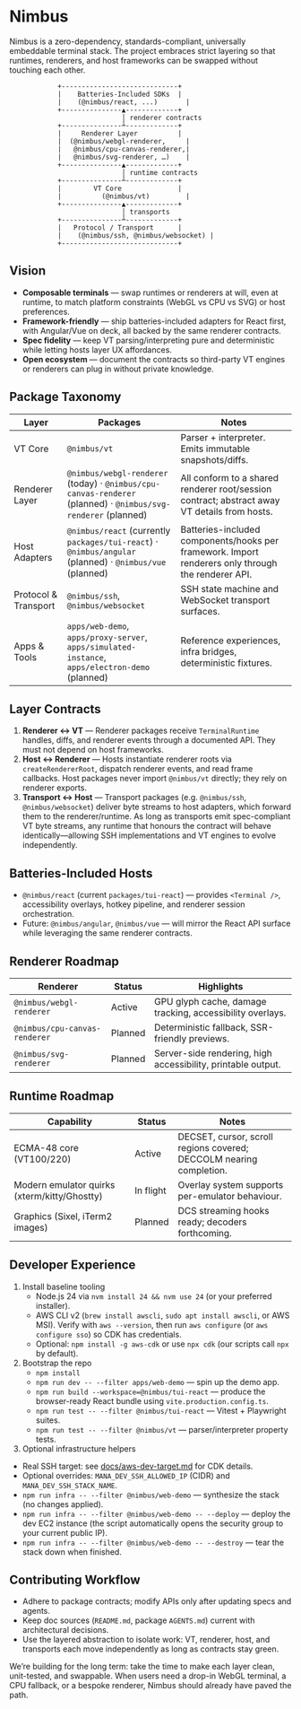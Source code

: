 # Nimbus

Nimbus is a zero-dependency, standards-compliant, universally embeddable terminal stack. The project embraces strict layering so that runtimes, renderers, and host frameworks can be swapped without touching each other.

```
            +-----------------------------+
            |    Batteries-Included SDKs  |
            |    (@nimbus/react, ...)       |
            +---------------▲-------------+
                            │ renderer contracts
            +---------------┴-------------+
            |     Renderer Layer          |
            |  (@nimbus/webgl-renderer,     |
            |   @nimbus/cpu-canvas-renderer,|
            |   @nimbus/svg-renderer, …)    |
            +---------------▲-------------+
                            │ runtime contracts
            +---------------┴-------------+
            |        VT Core              |
            |          (@nimbus/vt)         |
            +---------------▲-------------+
                            │ transports
            +---------------┴-------------+
            |   Protocol / Transport      |
            |    (@nimbus/ssh, @nimbus/websocket) |
            +-----------------------------+
```

## Vision
- **Composable terminals** — swap runtimes or renderers at will, even at runtime, to match platform constraints (WebGL vs CPU vs SVG) or host preferences.
- **Framework-friendly** — ship batteries-included adapters for React first, with Angular/Vue on deck, all backed by the same renderer contracts.
- **Spec fidelity** — keep VT parsing/interpreting pure and deterministic while letting hosts layer UX affordances.
- **Open ecosystem** — document the contracts so third-party VT engines or renderers can plug in without private knowledge.

## Package Taxonomy

| Layer | Packages | Notes |
| --- | --- | --- |
| VT Core | `@nimbus/vt` | Parser + interpreter. Emits immutable snapshots/diffs. |
| Renderer Layer | `@nimbus/webgl-renderer` (today) · `@nimbus/cpu-canvas-renderer` (planned) · `@nimbus/svg-renderer` (planned) | All conform to a shared renderer root/session contract; abstract away VT details from hosts. |
| Host Adapters | `@nimbus/react` (currently `packages/tui-react`) · `@nimbus/angular` (planned) · `@nimbus/vue` (planned) | Batteries-included components/hooks per framework. Import renderers only through the renderer API. |
| Protocol & Transport | `@nimbus/ssh`, `@nimbus/websocket` | SSH state machine and WebSocket transport surfaces. |
| Apps & Tools | `apps/web-demo`, `apps/proxy-server`, `apps/simulated-instance`, `apps/electron-demo` (planned) | Reference experiences, infra bridges, deterministic fixtures. |

## Layer Contracts
1. **Renderer ↔ VT** — Renderer packages receive `TerminalRuntime` handles, diffs, and renderer events through a documented API. They must not depend on host frameworks.
2. **Host ↔ Renderer** — Hosts instantiate renderer roots via `createRendererRoot`, dispatch renderer events, and read frame callbacks. Host packages never import `@nimbus/vt` directly; they rely on renderer exports.
3. **Transport ↔ Host** — Transport packages (e.g. `@nimbus/ssh`, `@nimbus/websocket`) deliver byte streams to host adapters, which forward them to the renderer/runtime. As long as transports emit spec-compliant VT byte streams, any runtime that honours the contract will behave identically—allowing SSH implementations and VT engines to evolve independently.

## Batteries-Included Hosts
- `@nimbus/react` (current `packages/tui-react`) — provides `<Terminal />`, accessibility overlays, hotkey pipeline, and renderer session orchestration.
- Future: `@nimbus/angular`, `@nimbus/vue` — will mirror the React API surface while leveraging the same renderer contracts.

## Renderer Roadmap
| Renderer | Status | Highlights |
| --- | --- | --- |
| `@nimbus/webgl-renderer` | Active | GPU glyph cache, damage tracking, accessibility overlays. |
| `@nimbus/cpu-canvas-renderer` | Planned | Deterministic fallback, SSR-friendly previews. |
| `@nimbus/svg-renderer` | Planned | Server-side rendering, high accessibility, printable output. |

## Runtime Roadmap
| Capability | Status | Notes |
| --- | --- | --- |
| ECMA-48 core (VT100/220) | Active | DECSET, cursor, scroll regions covered; DECCOLM nearing completion. |
| Modern emulator quirks (xterm/kitty/Ghostty) | In flight | Overlay system supports per-emulator behaviour. |
| Graphics (Sixel, iTerm2 images) | Planned | DCS streaming hooks ready; decoders forthcoming. |

## Developer Experience
1. Install baseline tooling
   - Node.js 24 via `nvm install 24 && nvm use 24` (or your preferred installer).
   - AWS CLI v2 (`brew install awscli`, `sudo apt install awscli`, or AWS MSI). Verify with `aws --version`, then run `aws configure` (or `aws configure sso`) so CDK has credentials.
   - Optional: `npm install -g aws-cdk` or use `npx cdk` (our scripts call `npx` by default).
2. Bootstrap the repo
   - `npm install`
   - `npm run dev -- --filter apps/web-demo` — spin up the demo app.
   - `npm run build --workspace=@nimbus/tui-react` — produce the browser-ready React bundle using `vite.production.config.ts`.
   - `npm run test -- --filter @nimbus/tui-react` — Vitest + Playwright suites.
   - `npm run test -- --filter @nimbus/vt` — parser/interpreter property tests.
3. Optional infrastructure helpers
  - Real SSH target: see [docs/aws-dev-target.md](docs/aws-dev-target.md) for CDK details.
  - Optional overrides: `MANA_DEV_SSH_ALLOWED_IP` (CIDR) and `MANA_DEV_SSH_STACK_NAME`.
  - `npm run infra -- --filter @nimbus/web-demo` — synthesize the stack (no changes applied).
  - `npm run infra -- --filter @nimbus/web-demo -- --deploy` — deploy the dev EC2 instance (the script automatically opens the security group to your current public IP).
  - `npm run infra -- --filter @nimbus/web-demo -- --destroy` — tear the stack down when finished.

## Contributing Workflow
- Adhere to package contracts; modify APIs only after updating specs and agents.
- Keep doc sources (`README.md`, package `AGENTS.md`) current with architectural decisions.
- Use the layered abstraction to isolate work: VT, renderer, host, and transports each move independently as long as contracts stay green.

We’re building for the long term: take the time to make each layer clean, unit-tested, and swappable. When users need a drop-in WebGL terminal, a CPU fallback, or a bespoke renderer, Nimbus should already have paved the path.
